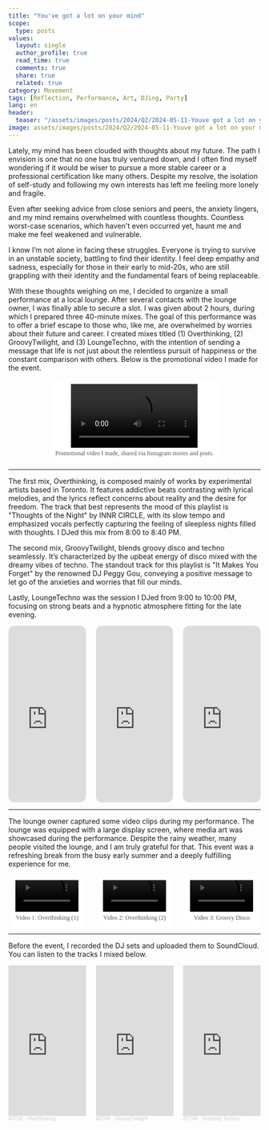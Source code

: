 ```yaml
---
title: "You've got a lot on your mind"
scope:
  type: posts
values:
  layout: single
  author_profile: true
  read_time: true
  comments: true
  share: true
  related: true
category: Movement
tags: [Reflection, Performance, Art, DJing, Party]
lang: en
header:
  teaser: "/assets/images/posts/2024/Q2/2024-05-11-Youve got a lot on your mind/2.jpg"
image: assets/images/posts/2024/Q2/2024-05-11-Youve got a lot on your mind/2.jpg
---
```


<style>
  .centered-container {
      text-align: center;
  }
  figure {
      display: inline-block;
      margin: auto;
      padding: 10px;
      text-align: center;
      background-color: #fff;
  }
  figcaption {
      font-family: "Wanted Sans Variable", "Wanted Sans";
      font-size: 12px;
      color: #555;
      margin-top: 5px;
  }
</style>

<style>
  .centered-container {
      text-align: center;
  }
  figure {
      display: inline-block;
      margin: auto;
      padding: 10px;
      text-align: center;
      background-color: #fff;
  }
  figcaption {
      font-family: "Wanted Sans Variable", "Wanted Sans";
      font-size: 12px;
      color: #555;
      margin-top: 5px;
  }

  .two-fig-container {
      display: flex;
      justify-content: center;
      align-items: flex-start;
      gap: 20px;
      flex-wrap: wrap;
  }
  .two-fig-container figure {
      width: calc(50% - 20px);
      box-sizing: border-box;
  }

  @media (max-width: 768px) {
      .two-fig-container figure {
          width: 100%;
      }
  }

  .three-fig-container {
      display: flex;
      justify-content: center;
      align-items: flex-start;
      gap: 20px;
      flex-wrap: wrap;
  }
  .three-fig-container figure {
      width: calc(33% - 20px);
      box-sizing: border-box;
  }

  @media (max-width: 768px) {
      .three-fig-container figure {
          width: 100%;
      }
  }
</style>

Lately, my mind has been clouded with thoughts about my future. The path I envision is one that no one has truly ventured down, and I often find myself wondering if it would be wiser to pursue a more stable career or a professional certification like many others. Despite my resolve, the isolation of self-study and following my own interests has left me feeling more lonely and fragile.

Even after seeking advice from close seniors and peers, the anxiety lingers, and my mind remains overwhelmed with countless thoughts. Countless worst-case scenarios, which haven't even occurred yet, haunt me and make me feel weakened and vulnerable.

I know I’m not alone in facing these struggles. Everyone is trying to survive in an unstable society, battling to find their identity. I feel deep empathy and sadness, especially for those in their early to mid-20s, who are still grappling with their identity and the fundamental fears of being replaceable.

With these thoughts weighing on me, I decided to organize a small performance at a local lounge. After several contacts with the lounge owner, I was finally able to secure a slot. I was given about 2 hours, during which I prepared three 40-minute mixes. The goal of this performance was to offer a brief escape to those who, like me, are overwhelmed by worries about their future and career. I created mixes titled (1) Overthinking, (2) GroovyTwilight, and (3) LoungeTechno, with the intention of sending a message that life is not just about the relentless pursuit of happiness or the constant comparison with others. Below is the promotional video I made for the event.

<div class="centered-container">
  <figure>
    <video width="80%" controls>
      <source src="/assets/images/posts/2024/Q2/2024-05-11-Youve got a lot on your mind/marketing.mp4" type="video/mp4">
    </video>
    <figcaption>
      Promotional video I made, shared via Instagram stories and posts.
    </figcaption>
  </figure>
</div>

---

The first mix, Overthinking, is composed mainly of works by experimental artists based in Toronto. It features addictive beats contrasting with lyrical melodies, and the lyrics reflect concerns about reality and the desire for freedom. The track that best represents the mood of this playlist is "Thoughts of the Night" by INNR CIRCLE, with its slow tempo and emphasized vocals perfectly capturing the feeling of sleepless nights filled with thoughts. I DJed this mix from 8:00 to 8:40 PM.

The second mix, GroovyTwilight, blends groovy disco and techno seamlessly. It’s characterized by the upbeat energy of disco mixed with the dreamy vibes of techno. The standout track for this playlist is "It Makes You Forget" by the renowned DJ Peggy Gou, conveying a positive message to let go of the anxieties and worries that fill our minds.

Lastly, LoungeTechno was the session I DJed from 9:00 to 10:00 PM, focusing on strong beats and a hypnotic atmosphere fitting for the late evening.

<div style="display: flex; justify-content: space-between; gap: 20px;">
    <div style="flex: 1;">
        <iframe style="border-radius:12px" src="https://open.spotify.com/embed/playlist/6C6WSWVH3zySob5220bsnB?utm_source=generator" width="100%" height="352" frameborder="0" allowfullscreen="" allow="autoplay; clipboard-write; encrypted-media; fullscreen; picture-in-picture" loading="lazy"></iframe>
    </div>
    <div style="flex: 1;">
        <iframe style="border-radius:12px" src="https://open.spotify.com/embed/playlist/6zpscv2dQQD8MgOiMnXuue?utm_source=generator" width="100%" height="352" frameBorder="0" allowfullscreen="" allow="autoplay; clipboard-write; encrypted-media; fullscreen; picture-in-picture" loading="lazy"></iframe>
    </div>
    <div style="flex: 1;">
        <iframe style="border-radius:12px" src="https://open.spotify.com/embed/playlist/5HhS9AdprTr90vZDLrgQfu?utm_source=generator" width="100%" height="352" frameBorder="0" allowfullscreen="" allow="autoplay; clipboard-write; encrypted-media; fullscreen; picture-in-picture" loading="lazy"></iframe>
    </div>
</div>

---

The lounge owner captured some video clips during my performance. The lounge was equipped with a large display screen, where media art was showcased during the performance. Despite the rainy weather, many people visited the lounge, and I am truly grateful for that. This event was a refreshing break from the busy early summer and a deeply fulfilling experience for me.

<div class="centered-container">
  <div class="three-fig-container">
    <figure>
      <video width="100%" controls>
        <source src="/assets/images/posts/2024/Q2/2024-05-11-Youve got a lot on your mind/01.mp4" type="video/mp4">
      </video>
      <figcaption>
        Video 1: Overthinking (1)
      </figcaption>
    </figure>
    <figure>
      <video width="100%" controls> 
        <source src="/assets/images/posts/2024/Q2/2024-05-11-Youve got a lot on your mind/02.mp4" type="video/mp4">
      </video>
      <figcaption>
        Video 2: Overthinking (2)
      </figcaption>
    </figure>
    <figure>
      <video width="100%" controls> 
        <source src="/assets/images/posts/2024/Q2/2024-05-11-Youve got a lot on your mind/03.mp4" type="video/mp4">
      </video>
      <figcaption>
        Video 3: Groovy Disco
      </figcaption>
    </figure>
  </div>
</div>

---

Before the event, I recorded the DJ sets and uploaded them to SoundCloud. You can listen to the tracks I mixed below.

<div style="display: flex; justify-content: space-between; gap: 20px;">
    <div style="flex: 1;">
        <iframe width="100%" height="300" scrolling="no" frameborder="no" allow="autoplay" src="https://w.soundcloud.com/player/?url=https%3A//api.soundcloud.com/tracks/1813496844&color=%23ebebeb&auto_play=false&hide_related=false&show_comments=true&show_user=true&show_reposts=false&show_teaser=true&visual=true"></iframe><div style="font-size: 10px; color: #cccccc;line-break: anywhere;word-break: normal;overflow: hidden;white-space: nowrap;text-overflow: ellipsis; font-family: Interstate,Lucida Grande,Lucida Sans Unicode,Lucida Sans,Garuda,Verdana,Tahoma,sans-serif;font-weight: 100;"><a href="https://soundcloud.com/kf0k5shywcqd" title="ATOW" target="_blank" style="color: #cccccc; text-decoration: none;">ATOW</a> · <a href="https://soundcloud.com/kf0k5shywcqd/overthinking-2" title="Overthinking" target="_blank" style="color: #cccccc; text-decoration: none;">Overthinking</a></div>
    </div>
    <div style="flex: 1;">
        <iframe width="100%" height="300" scrolling="no" frameborder="no" allow="autoplay" src="https://w.soundcloud.com/player/?url=https%3A//api.soundcloud.com/tracks/1813226514&color=%23706b4f&auto_play=false&hide_related=false&show_comments=true&show_user=true&show_reposts=false&show_teaser=true&visual=true"></iframe><div style="font-size: 10px; color: #cccccc;line-break: anywhere;word-break: normal;overflow: hidden;white-space: nowrap;text-overflow: ellipsis; font-family: Interstate,Lucida Grande,Lucida Sans Unicode,Lucida Sans,Garuda,Verdana,Tahoma,sans-serif;font-weight: 100;"><a href="https://soundcloud.com/kf0k5shywcqd" title="ATOW" target="_blank" style="color: #cccccc; text-decoration: none;">ATOW</a> · <a href="https://soundcloud.com/kf0k5shywcqd/groovytwilight" title="GroovyTwilight" target="_blank" style="color: #cccccc; text-decoration: none;">GroovyTwilight</a></div>
    </div>
    <div style="flex: 1;">
        <iframe width="100%" height="300" scrolling="no" frameborder="no" allow="autoplay" src="https://w.soundcloud.com/player/?url=https%3A//api.soundcloud.com/tracks/1824831885&color=%23343434&auto_play=false&hide_related=false&show_comments=true&show_user=true&show_reposts=false&show_teaser=true&visual=true"></iframe><div style="font-size: 10px; color: #cccccc;line-break: anywhere;word-break: normal;overflow: hidden;white-space: nowrap;text-overflow: ellipsis; font-family: Interstate,Lucida Grande,Lucida Sans Unicode,Lucida Sans,Garuda,Verdana,Tahoma,sans-serif;font-weight: 100;"><a href="https://soundcloud.com/kf0k5shywcqd" title="ATOW" target="_blank" style="color: #cccccc; text-decoration: none;">ATOW</a> · <a href="https://soundcloud.com/kf0k5shywcqd/dreamily-techno" title="Dreamily Techno" target="_blank" style="color: #cccccc; text-decoration: none;">Dreamily Techno</a></div>
    </div>
</div>
